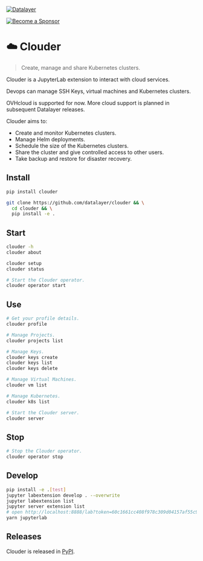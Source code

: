 [![Datalayer](https://assets.datalayer.tech/datalayer-25.svg)](https://datalayer.io)

[![Become a Sponsor](https://img.shields.io/static/v1?label=Become%20a%20Sponsor&message=%E2%9D%A4&logo=GitHub&style=flat&color=1ABC9C)](https://github.com/sponsors/datalayer)

# ☁️ Clouder

> Create, manage and share Kubernetes clusters.

Clouder is a JupyterLab extension to interact with cloud services.

Devops can manage SSH Keys, virtual machines and Kubernetes clusters.

OVHcloud is supported for now. More cloud support is planned in subsequent Datalayer releases.

Clouder aims to:

- Create and monitor Kubernetes clusters.
- Manage Helm deployments.
- Schedule the size of the Kubernetes clusters.
- Share the cluster and give controlled access to other users.
- Take backup and restore for disaster recovery.

## Install

```bash
pip install clouder
```

```bash
git clone https://github.com/datalayer/clouder && \
  cd clouder && \
  pip install -e .
```

## Start

```bash
clouder -h
clouder about
```

```bash
clouder setup
clouder status
```

```bash
# Start the Clouder operator.
clouder operator start
```

## Use

```bash
# Get your profile details.
clouder profile
```

```bash
# Manage Projects.
clouder projects list
```

```bash
# Manage Keys.
clouder keys create
clouder keys list
clouder keys delete
```

```bash
# Manage Virtual Machines.
clouder vm list
```

```bash
# Manage Kubernetes.
clouder k8s list
```

```bash
# Start the Clouder server.
clouder server
```

## Stop

```bash
# Stop the Clouder operator.
clouder operator stop
```

## Develop

```bash
pip install -e .[test]
jupyter labextension develop . --overwrite
jupyter labextension list
jupyter server extension list
# open http://localhost:8888/lab?token=60c1661cc408f978c309d04157af55c9588ff9557c9380e4fb50785750703da6
yarn jupyterlab
```

## Releases

Clouder is released in [PyPI](https://pypi.org/project/clouder).
